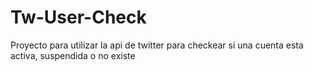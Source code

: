 # Tw-User-Check

Proyecto para utilizar la api de twitter para checkear si una cuenta esta activa, suspendida o no existe
